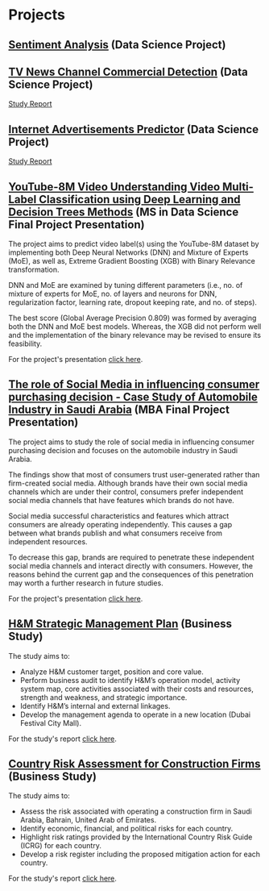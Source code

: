# Projects
## [Sentiment Analysis](https://github.com/ehabmohamed/projects/blob/master/SentimentAnalysis/SentimentAnalysis.ipynb) (Data Science Project)
## [TV News Channel Commercial Detection](https://github.com/ehabmohamed/projects/blob/master/ImageClassifier/ImageClassifier.ipynb) (Data Science Project)
[Study Report](https://github.com/ehabmohamed/projects/blob/master/TVCommercialDetector/TVCommercialDetectorReport.pdf)
## [Internet Advertisements Predictor](https://github.com/ehabmohamed/projects/blob/master/InternetAdsPredictor/InternetAdsPredictor.ipynb) (Data Science Project)
[Study Report](https://github.com/ehabmohamed/projects/blob/master/InternetAdsPredictor/InternetAdsPredictorReport.pdf)
## [YouTube-8M Video Understanding Video Multi-Label Classification using Deep Learning and Decision Trees Methods](https://github.com/ehabmohamed/projects/blob/master/MSDS/Data%20Science%20-%20Final%20Project%20Presentation.pdf) (MS in Data Science Final Project Presentation)
The project aims to predict video label(s) using the YouTube-8M dataset by implementing both Deep Neural Networks (DNN) and Mixture of Experts (MoE), as well as, Extreme Gradient Boosting (XGB) with Binary Relevance transformation.

DNN and MoE are examined by tuning different parameters (i.e., no. of mixture of experts for MoE, no. of layers and neurons for DNN, regularization factor, learning rate, dropout keeping rate, and no. of steps).

The best score (Global Average Precision 0.809) was formed by averaging both the DNN and MoE best models. Whereas, the XGB did not perform well and the implementation of the binary relevance may be revised to ensure its feasibility.

For the project's presentation [click here](https://github.com/ehabmohamed/projects/blob/master/MSDS/Data%20Science%20-%20Final%20Project%20Presentation.pdf).

## [The role of Social Media in influencing consumer purchasing decision - Case Study of Automobile Industry in Saudi Arabia](https://github.com/ehabmohamed/projects/blob/master/MBA/MBA%20-%20Final%20Presentation.pdf) (MBA Final Project Presentation)
The project aims to study the role of social media in influencing consumer purchasing decision and focuses on the automobile industry in Saudi Arabia.

The findings show that most of consumers trust user-generated rather than firm-created social media. Although brands have their own social media channels which are under their control, consumers prefer independent social media channels that have features which brands do not have.

Social media successful characteristics and features which attract consumers are already operating independently. This causes a gap between what brands publish and what consumers receive from independent resources.

To decrease this gap, brands are required to penetrate these independent social media channels and interact directly with consumers. However, the reasons behind the current gap and the consequences of this penetration may worth a further research in future studies.

For the project's presentation [click here](https://github.com/ehabmohamed/projects/blob/master/MBA/MBA%20-%20Final%20Presentation.pdf).

## [H&M Strategic Management Plan](https://github.com/ehabmohamed/projects/blob/master/MBA/H%26M%20Strategic%20Management%20Plan.pdf) (Business Study)
The study aims to:
- Analyze H&M customer target, position and core value. 
- Perform business audit to identify H&M’s operation model, activity system map, core activities associated with their costs and resources, strength and weakness, and strategic importance.
- Identify H&M’s internal and external linkages.
- Develop the management agenda to operate in a new location (Dubai Festival City Mall).

For the study's report [click here](https://github.com/ehabmohamed/projects/blob/master/MBA/H%26M%20Strategic%20Management%20Plan.pdf).

## [Country Risk Assessment for Construction Firms](https://github.com/ehabmohamed/projects/blob/master/MBA/Country%20Risk%20Assessment.pdf) (Business Study)
The study aims to:
- Assess the risk associated with operating a construction firm in Saudi Arabia, Bahrain, United Arab of Emirates. 
- Identify economic, financial, and political risks for each country.
-	Highlight risk ratings provided by the International Country Risk Guide (ICRG) for each country.
-	Develop a risk register including the proposed mitigation action for each country.

For the study's report [click here](https://github.com/ehabmohamed/projects/blob/master/MBA/Country%20Risk%20Assessment.pdf).
